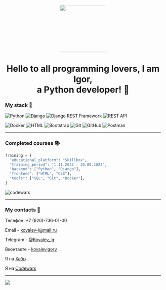 <div id="header" align="center">
  <img src="https://media.giphy.com/media/v1.Y2lkPTc5MGI3NjExbm92Z3V5bndha2dyOTI0ZTFmbzFvY2Q3eXF2YzI0aHl0OGR6aWR5cCZlcD12MV9pbnRlcm5hbF9naWZfYnlfaWQmY3Q9cw/cmCEsJZHYBPels360q/giphy.gif" width="150"/>
</div>

<h1 align="center">Hello to all programming lovers, I am Igor,<br>a Python developer! 👋</h1>

### My stack 🔧
![Python](https://img.shields.io/badge/-Python-29587e?style=for-the-badge&logo=python&logoColor=f6bb0b)
![Django](https://img.shields.io/badge/-Django-113227?style=for-the-badge&logo=django&logoColor=f6bb0b)
![Django REST Framework](https://img.shields.io/badge/-Django%20REST%20Framework-f6bb0b?style=for-the-badge&logo=Django-REST-Framework&logoColor=113227)
![REST API](https://img.shields.io/badge/-REST%20API-f6bb0b?style=for-the-badge&logo=REST-API&logoColor=113227)

![Docker](https://img.shields.io/badge/-Docker-f6bb0b?style=for-the-badge&logo=Docker&logoColor=1c63ed)
![HTML](https://img.shields.io/badge/-HTML-f6bb0b?style=for-the-badge&logo=HTML&logoColor=e44d27)
![Bootstrap](https://img.shields.io/badge/-Bootstrap-f6bb0b?style=for-the-badge&logo=Bootstrap&logoColor=7409f7)
![Git](https://img.shields.io/badge/-Git-f6bb0b?style=for-the-badge&logo=Git&logoColor=d84422)
![GitHub](https://img.shields.io/badge/-GitHub-f6bb0b?style=for-the-badge&logo=GitHub&logoColor=E5D3FF)
![Postman](https://img.shields.io/badge/-Postman-f6bb0b?style=for-the-badge&logo=Postman&logoColor=fe6c37)

---

<!-- ## [![Top Langs](https://github-readme-stats.vercel.app/api/top-langs/?username=IgorYKovalev&layout=compact)](https://github.com/anuraghazra/github-readme-stats) -->

### Completed courses 📚

```Python
Training = {
  "educational_platform": "Skillbox",
  "training_period": "1.11.2022 - 30.05.2023",
  "backend": ["Python", "Django"],
  "frontend": ["HTML", "CSS"],
  "tools": ["SQL", "Git", "Docker"],
}
```

![codewars](https://www.codewars.com/users/%D0%9A%D0%BE%D0%B2%D0%B0%D0%BB%D0%B5%D0%B2-%D0%98%D0%B3%D0%BE%D1%80%D1%8C/badges/large)

---

### My сontacts 📨

Телефон: +7 (920)-736-01-00

Email - kovalev-i@mail.ru

Telegram - [@Kovalev_ig](https://telegram.me/Kovalev_ig)

Вконтакте - [kovalevigory](https://vk.com/kovalevigory)

Я на [Хабр](https://career.habr.com/kovalevigor123)

Я на [Сodewars](https://www.codewars.com/users/Ковалев-Игорь)

---

![](https://komarev.com/ghpvc/?username=IgorYKovalev)
